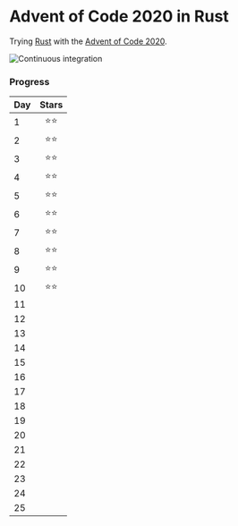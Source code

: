 # Advent of Code 2020 in Rust

Trying [Rust](https://www.rust-lang.org/learn/get-started) with the [Advent of Code 2020](https://adventofcode.com/2020).

![Continuous integration](https://github.com/guillermomuntaner/AdventOfCode2020-Rust/workflows/Continuous%20integration/badge.svg?branch=main)

### Progress
|Day|Stars|
|---|:---:|
| 1 |⭐️⭐ |
| 2 |⭐️⭐ |
| 3 |⭐⭐ |
| 4 |⭐⭐ |
| 5 |⭐⭐ |
| 6 |⭐⭐ |
| 7 |⭐⭐ |
| 8 |⭐⭐ |
| 9 |⭐⭐ |
| 10|⭐⭐ |
| 11|     |
| 12|     |
| 13|     |
| 14|     |
| 15|     |
| 16|     |
| 17|     |
| 18|     |
| 19|     |
| 20|     |
| 21|     |
| 22|     |
| 23|     |
| 24|     |
| 25|     |